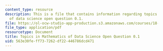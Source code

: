 ```yaml
---
content_type: resource
description: This is a file that contains information regarding topics in mathematics
  of data science open question 0.1.
file: https://ol-ocw-studio-app-production.s3.amazonaws.com/courses/18-s096-topics-in-mathematics-of-data-science-fall-2015/563e30feff737262df22446786dcd471_MIT18_S096F15_Open0.1.pdf
file_type: application/pdf
resourcetype: Document
title: Topics in Mathematics of Data Science Open Question 0.1
uid: 563e30fe-ff73-7262-df22-446786dcd471
---
```

